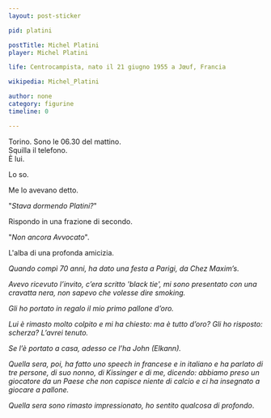 ```yaml
---
layout: post-sticker

pid: platini

postTitle: Michel Platini
player: Michel Platini

life: Centrocampista, nato il 21 giugno 1955 a Jœuf, Francia

wikipedia: Michel_Platini

author: none
category: figurine
timeline: 0

---
```

Torino. Sono le 06.30 del mattino.<br/>
Squilla il telefono.<br/>
&Egrave; lui.

Lo so.

Me lo avevano detto.

"_Stava dormendo Platini?_"

Rispondo in una frazione di secondo.

"_Non ancora Avvocato_".

L'alba di una profonda amicizia.


_Quando compì 70 anni, ha dato una festa a Parigi, da Chez Maxim’s._

_Avevo ricevuto l’invito, c’era scritto 'black tie', mi sono presentato con una cravatta nera, non sapevo che volesse dire smoking._

_Gli ho portato in regalo il mio primo pallone d’oro._

_Lui è rimasto molto colpito e mi ha chiesto: ma è tutto d’oro? Gli ho risposto: scherza? L’avrei tenuto._

_Se l’è portato a casa, adesso ce l’ha John (Elkann)._

_Quella sera, poi, ha fatto uno speech in francese e in italiano e ha parlato di tre persone, di suo nonno, di Kissinger e di me, dicendo: abbiamo preso un giocatore da un Paese che non capisce niente di calcio e ci ha insegnato a giocare a pallone._

_Quella sera sono rimasto impressionato, ho sentito qualcosa di profondo_.
